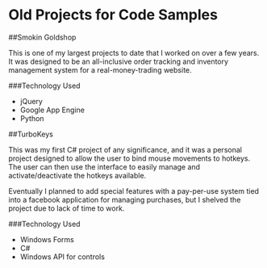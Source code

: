 Old Projects for Code Samples 
=================

##Smokin Goldshop

This is one of my largest projects to date that I worked on over a few years. It was designed to be an all-inclusive order tracking and inventory management system for a real-money-trading website. 

###Technology Used
- jQuery
- Google App Engine
- Python

##TurboKeys

This was my first C# project of any significance, and it was a personal project designed to allow the user to bind mouse movements to hotkeys. The user can then use the interface to easily manage and activate/deactivate the hotkeys available. 

Eventually I planned to add special features with a pay-per-use system tied into a facebook application for managing purchases, but I shelved the project due to lack of time to work.

###Technology Used
- Windows Forms
- C#
- Windows API for controls
